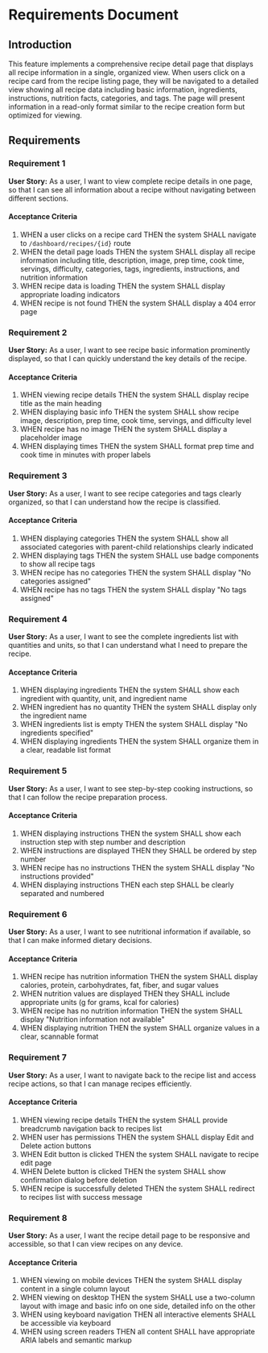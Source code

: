 # Requirements Document

## Introduction

This feature implements a comprehensive recipe detail page that displays all recipe information in a single, organized view. When users click on a recipe card from the recipe listing page, they will be navigated to a detailed view showing all recipe data including basic information, ingredients, instructions, nutrition facts, categories, and tags. The page will present information in a read-only format similar to the recipe creation form but optimized for viewing.

## Requirements

### Requirement 1

**User Story:** As a user, I want to view complete recipe details in one page, so that I can see all information about a recipe without navigating between different sections.

#### Acceptance Criteria

1. WHEN a user clicks on a recipe card THEN the system SHALL navigate to `/dashboard/recipes/{id}` route
2. WHEN the detail page loads THEN the system SHALL display all recipe information including title, description, image, prep time, cook time, servings, difficulty, categories, tags, ingredients, instructions, and nutrition information
3. WHEN recipe data is loading THEN the system SHALL display appropriate loading indicators
4. WHEN recipe is not found THEN the system SHALL display a 404 error page

### Requirement 2

**User Story:** As a user, I want to see recipe basic information prominently displayed, so that I can quickly understand the key details of the recipe.

#### Acceptance Criteria

1. WHEN viewing recipe details THEN the system SHALL display recipe title as the main heading
2. WHEN displaying basic info THEN the system SHALL show recipe image, description, prep time, cook time, servings, and difficulty level
3. WHEN recipe has no image THEN the system SHALL display a placeholder image
4. WHEN displaying times THEN the system SHALL format prep time and cook time in minutes with proper labels

### Requirement 3

**User Story:** As a user, I want to see recipe categories and tags clearly organized, so that I can understand how the recipe is classified.

#### Acceptance Criteria

1. WHEN displaying categories THEN the system SHALL show all associated categories with parent-child relationships clearly indicated
2. WHEN displaying tags THEN the system SHALL use badge components to show all recipe tags
3. WHEN recipe has no categories THEN the system SHALL display "No categories assigned"
4. WHEN recipe has no tags THEN the system SHALL display "No tags assigned"

### Requirement 4

**User Story:** As a user, I want to see the complete ingredients list with quantities and units, so that I can understand what I need to prepare the recipe.

#### Acceptance Criteria

1. WHEN displaying ingredients THEN the system SHALL show each ingredient with quantity, unit, and ingredient name
2. WHEN ingredient has no quantity THEN the system SHALL display only the ingredient name
3. WHEN ingredients list is empty THEN the system SHALL display "No ingredients specified"
4. WHEN displaying ingredients THEN the system SHALL organize them in a clear, readable list format

### Requirement 5

**User Story:** As a user, I want to see step-by-step cooking instructions, so that I can follow the recipe preparation process.

#### Acceptance Criteria

1. WHEN displaying instructions THEN the system SHALL show each instruction step with step number and description
2. WHEN instructions are displayed THEN they SHALL be ordered by step number
3. WHEN recipe has no instructions THEN the system SHALL display "No instructions provided"
4. WHEN displaying instructions THEN each step SHALL be clearly separated and numbered

### Requirement 6

**User Story:** As a user, I want to see nutritional information if available, so that I can make informed dietary decisions.

#### Acceptance Criteria

1. WHEN recipe has nutrition information THEN the system SHALL display calories, protein, carbohydrates, fat, fiber, and sugar values
2. WHEN nutrition values are displayed THEN they SHALL include appropriate units (g for grams, kcal for calories)
3. WHEN recipe has no nutrition information THEN the system SHALL display "Nutrition information not available"
4. WHEN displaying nutrition THEN the system SHALL organize values in a clear, scannable format

### Requirement 7

**User Story:** As a user, I want to navigate back to the recipe list and access recipe actions, so that I can manage recipes efficiently.

#### Acceptance Criteria

1. WHEN viewing recipe details THEN the system SHALL provide breadcrumb navigation back to recipes list
2. WHEN user has permissions THEN the system SHALL display Edit and Delete action buttons
3. WHEN Edit button is clicked THEN the system SHALL navigate to recipe edit page
4. WHEN Delete button is clicked THEN the system SHALL show confirmation dialog before deletion
5. WHEN recipe is successfully deleted THEN the system SHALL redirect to recipes list with success message

### Requirement 8

**User Story:** As a user, I want the recipe detail page to be responsive and accessible, so that I can view recipes on any device.

#### Acceptance Criteria

1. WHEN viewing on mobile devices THEN the system SHALL display content in a single column layout
2. WHEN viewing on desktop THEN the system SHALL use a two-column layout with image and basic info on one side, detailed info on the other
3. WHEN using keyboard navigation THEN all interactive elements SHALL be accessible via keyboard
4. WHEN using screen readers THEN all content SHALL have appropriate ARIA labels and semantic markup
